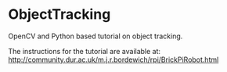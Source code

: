 # ObjectTracking
OpenCV and Python based tutorial on object tracking.

The instructions for the tutorial are available at:
http://community.dur.ac.uk/m.j.r.bordewich/rpi/BrickPiRobot.html
